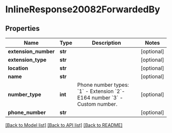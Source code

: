 # InlineResponse20082ForwardedBy

## Properties
Name | Type | Description | Notes
------------ | ------------- | ------------- | -------------
**extension_number** | **str** |  | [optional] 
**extension_type** | **str** |  | [optional] 
**location** | **str** |  | [optional] 
**name** | **str** |  | [optional] 
**number_type** | **int** | Phone number types: &#x60;1&#x60; - Extension &#x60;2&#x60;- E164 number &#x60;3&#x60; - Custom number. | [optional] 
**phone_number** | **str** |  | [optional] 

[[Back to Model list]](../README.md#documentation-for-models) [[Back to API list]](../README.md#documentation-for-api-endpoints) [[Back to README]](../README.md)

